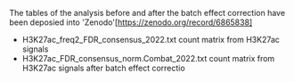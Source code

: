 The tables of the analysis before and after the batch effect correction have been deposied into 'Zenodo'[https://zenodo.org/record/6865838]
- H3K27ac_freq2_FDR_consensus_2022.txt count matrix from H3K27ac signals
- H3K27ac_FDR_consensus_norm.Combat_2022.txt count matrix from H3K27ac signals after batch effect correctio
